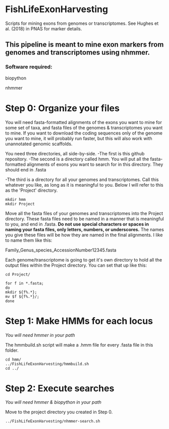 # FishLifeExonHarvesting
Scripts for mining exons from genomes or transcriptomes. See Hughes et al. (2018) in PNAS for marker details.


## This pipeline is meant to mine exon markers from genomes and transcriptomes using nhmmer.

### Software required:

biopython

nhmmer


# Step 0: Organize your files

You will need fasta-formatted alignments of the exons you want to mine for some set of taxa, and fasta files of the genomes & transcriptomes you want to mine. If you want to download the coding sequences only of the genome you want to mine, it will probably run faster, but this will also work with unannotated genomic scaffolds.

You need three directories, all side-by-side. 
-The first is this github repository. 
-The second is a directory called hmm. You will put all the fasta-formatted alignments of exons you want to search for in this directory. They should end in .fasta 

-The third is a directory for all your genomes and transcriptomes. Call this whatever you like, as long as it is meaningful to you. Below I will refer to this as the 'Project' directory.

```
mkdir hmm
mkdir Project
```

Move all the fasta files of your genomes and transcriptomes into the Project directory. These fasta files need to be named in a manner that is meaningful to you, and end in .fasta. __Do not use special characters or spaces in naming your fasta files, only letters, numbers, or underscores.__ The names you give these files will be how they are named in the final alignments. I like to name them like this:

Family_Genus_species_AccessionNumber12345.fasta

Each genome/transcriptome is going to get it's own directory to hold all the output files within the Project directory. You can set that up like this:

```
cd Project/

for f in *.fasta;
do 
mkdir ${f%.*};
mv $f ${f%.*}/;
done
```

# Step 1: Make HMMs for each locus

*You will need hmmer in your path*

The hmmbuild.sh script will make a .hmm file for every .fasta file in this folder. 

```
cd hmm/
../FishLifeExonHarvesting/hmmbuild.sh
cd ../
```

# Step 2: Execute searches

*You will need hmmer & biopython in your path*

Move to the project directory you created in Step 0.

```
../FishLifeExonHarvesting/nhmmer-search.sh
```

